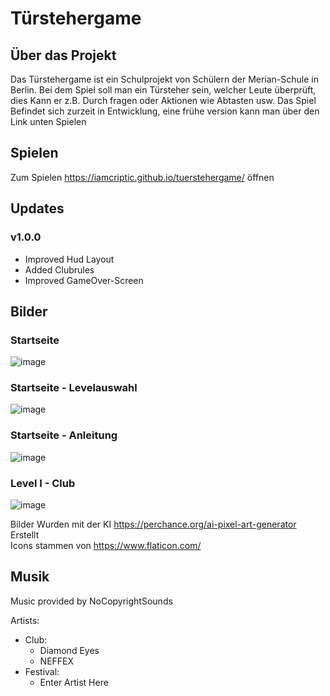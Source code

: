 # Türstehergame

## Über das Projekt

Das Türstehergame ist ein Schulprojekt von Schülern der Merian-Schule in Berlin. Bei dem Spiel soll man ein Türsteher sein, welcher Leute überprüft, dies Kann er z.B. Durch fragen oder Aktionen wie Abtasten usw. Das Spiel Befindet sich zurzeit in Entwicklung, eine frühe version kann man über den Link unten Spielen

## Spielen

Zum Spielen https://iamcriptic.github.io/tuerstehergame/ öffnen

## Updates
### v1.0.0
  - Improved Hud Layout
  - Added Clubrules
  - Improved GameOver-Screen

## Bilder
### Startseite
![image](https://github.com/iAmCriptic/tuerstehergame/assets/87425235/0e8245f3-7a01-4f38-8589-24d0de3bfe88)

### Startseite - Levelauswahl
![image](https://github.com/iAmCriptic/tuerstehergame/assets/87425235/51ef8a4e-fd8e-4719-9bf1-0825ce3b3c2f)

### Startseite - Anleitung
![image](https://github.com/iAmCriptic/tuerstehergame/assets/87425235/c9de4f8d-6185-4aa7-a121-3ed441555cba)

### Level I - Club
![image](https://github.com/iAmCriptic/tuerstehergame/assets/87425235/421db482-047e-4509-94df-70d02c4aee6d)

Bilder Wurden mit der KI https://perchance.org/ai-pixel-art-generator  Erstellt <br>
Icons stammen von https://www.flaticon.com/

## Musik
Music provided by NoCopyrightSounds

Artists:
  - Club:
    - Diamond Eyes
    - NEFFEX
  - Festival:
    - Enter Artist Here
